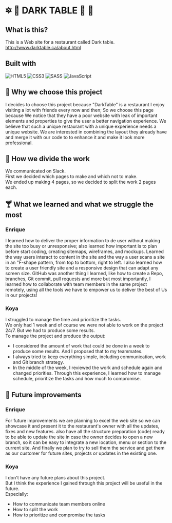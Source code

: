 # :six_pointed_star: :crystal_ball: DARK TABLE :fork_and_knife: :wine_glass:

## What is this?
This is a Web site for a restaurant called Dark table.  
http://www.darktable.ca/about.html

## Built with
![HTML5](https://img.shields.io/badge/html5-%23E34F26.svg?style=for-the-badge&logo=html5&logoColor=white)
![CSS3](https://img.shields.io/badge/css3-%231572B6.svg?style=for-the-badge&logo=css3&logoColor=white)
![SASS](https://img.shields.io/badge/SASS-hotpink.svg?style=for-the-badge&logo=SASS&logoColor=white)
![JavaScript](https://img.shields.io/badge/javascript-%23323330.svg?style=for-the-badge&logo=javascript&logoColor=%23F7DF1E)

## :spaghetti: Why we choose this project
I decides to choose this project because "DarkTable" is a restaurant I enjoy visiting a lot with friends every now and then; So we choose this page because We notice that they have a poor website with leak of important elements and properties to give the user a better navigation experience. We believe that such a unique restaurant with a unique experience needs a unique website. We are interested in combining the layout they already have and merge it with our code to to enhance it and make it look more professional.

## :sushi: How we divide the work
We communicated on Slack.  
First we decided which pages to make and which not to make.  
We ended up making 4 pages, so we decided to split the work 2 pages each.

## :cocktail: What we learned and what we struggle the most

### Enrique
I learned how to deliver the proper information to de user without making the site too busy or unresponsive; also learned how important is to plan before start coding, creating sitemaps, wireframes, and mockups.
Learned the way users interact to content in the site and the way a user scans a site in an "F-shape pattern, from top to bottom, right to left. I also learned how to create a user friendly site and a responsive design that can adapt any screen size. GitHub was another thing I learned, like how to create a Repo, branches, Git commit, pull requests and more but most importantly, I learned how to collaborate with team members in the same project remotely, using all the tools we have to empower us to deliver the best of Us in our projects! 

### Koya
I struggled to manage the time and prioritize the tasks.  
We only had 1 week and of course we were not able to work on the project 24/7. But we had to produce some results.  
To manage the project and produce the output:  
- I considered the amount of work that could be done in a week to produce some results. And I proposed that to my teammates.
- I always tried to keep everything simple, including communication, work and Git branch strategy.
- In the middle of the week, I reviewed the work and schedule again and changed priorities.
Through this experience, I learned how to manage schedule, prioritize the tasks and how much to compromise.

## :fried_shrimp: Future improvements
### Enrique
For future improvements we are planning to excel the web site so we can showcase it and present it to the restaurant's owner with all the updates, fixes and new features. also have all the structure preparation (code) ready to be able to update the site in case the owner decides to open a new branch, so it can be easy to integrate a new location, menu or section to the current site.
And finally we plan to try to sell them the service and get them as our customer for future sites, projects or updates in the existing one.

### Koya
I don't have any future plans about this project.  
But I think the experience I gained through this project will be useful in the future.  
Especially:
- How to communicate team members online
- How to split the work
- How to prioritize and compromise the tasks